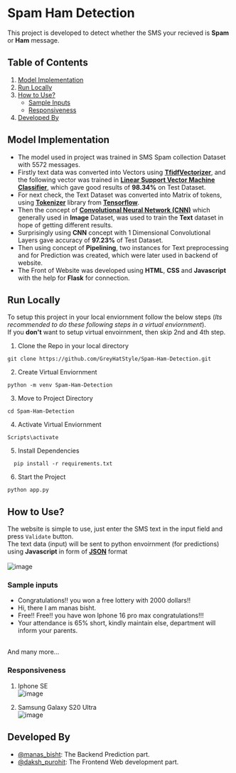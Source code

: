 # Spam Ham Detection
This project is developed to detect whether the SMS your recieved is **Spam** or **Ham** message.

## Table of Contents
1. [Model Implementation](#model-implementation)
2. [Run Locally](#run-locally)
3. [How to Use?](#how-to-use)
    - [Sample Inputs](#sample-inputs)
    - [Responsiveness](#responsiveness)
5. [Developed By](#developed-by)



## Model Implementation
- The model used in project was trained in SMS Spam collection Dataset with 5572 messages.
- Firstly text data was converted into Vectors using [**TfidfVectorizer**](https://scikit-learn.org/stable/modules/generated/sklearn.feature_extraction.text.TfidfVectorizer.html), and the following vector was trained in [**Linear Support Vector Machine Classifier**](https://scikit-learn.org/stable/modules/generated/sklearn.svm.LinearSVC.html), which gave good results of **98.34%** on Test Dataset.
- For next check, the Text Dataset was converted into Matrix of tokens, using [**Tokenizer**](https://www.tensorflow.org/api_docs/python/tf/keras/preprocessing/text/Tokenizer) library from [**Tensorflow**](https://www.tensorflow.org/).
- Then the concept of [**Convolutional Neural Network (CNN)**](https://en.wikipedia.org/wiki/Convolutional_neural_network) which generally used in **Image** Dataset, was used to train the **Text** dataset in hope of getting different results.
- Surprisingly using **CNN** concept with 1 Dimensional Convolutional Layers gave accuracy of **97.23%** of Test Dataset.
- Then using concept of **Pipelining**, two instances for Text preprocessing and for Prediction was created, which were later used in backend of website.
- The Front of Website was developed using **HTML**, **CSS** and **Javascript** with the help for **Flask** for connection.

## Run Locally
To setup this project in your local enviornment follow the below steps (*Its recommended to do these following steps in a virtual enviornment*).
\
If you **don't** want to setup virtual envoirnment, then skip 2nd and 4th step.
1. Clone the Repo in your local directory
```
git clone https://github.com/GreyHatStyle/Spam-Ham-Detection.git
```
2. Create Virtual Enviornment
```
python -m venv Spam-Ham-Detection
```
3. Move to Project Directory
```
cd Spam-Ham-Detection
```
4. Activate Virtual Enviornment
```
Scripts\activate
```
5. Install Dependencies
```
  pip install -r requirements.txt
```
6. Start the Project
```
python app.py
```

## How to Use?
The website is simple to use, just enter the SMS text in the input field and press `Validate` button.
\
The text data (input) will be sent to python envoirnment (for predictions) using **Javascript** in form of [**JSON**](https://en.wikipedia.org/wiki/JSON) format
\
\
![image](https://github.com/user-attachments/assets/14452b99-d54e-4e04-8ae5-bdd043bbdd2a)



### Sample inputs
- Congratulations!! you won a free lottery with 2000 dollars!!
- Hi, there I am manas bisht.
- Free!! Free!! you have won Iphone 16 pro max congratulations!!!
- Your attendance is 65% short, kindly maintain else, department will inform your parents.

\
And many more...

### Responsiveness
1. Iphone SE
\
![image](https://github.com/user-attachments/assets/23ad1dab-292c-4754-b21f-47b05eecbb5e)



3. Samsung Galaxy S20 Ultra
\
![image](https://github.com/user-attachments/assets/e113688e-6a8a-421f-a2da-37552049f2ea)


## Developed By
- [@manas_bisht](https://github.com/GreyHatStyle): The Backend Prediction part.
- [@daksh_purohit](https://github.com/EzioAuditore12): The Frontend Web development part.

